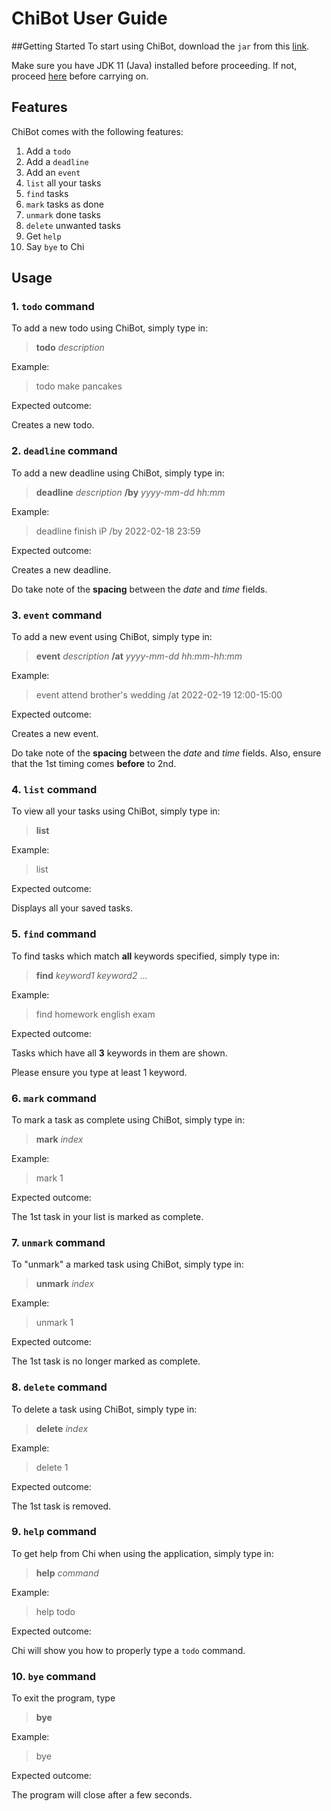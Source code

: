 # ChiBot User Guide
##Getting Started
To start using ChiBot, download the `jar` from this [link](https://github.com/WJunHong/ip).


Make sure you have JDK 11 (Java) installed before proceeding. If not, proceed 
[here](https://www.oracle.com/sg/java/technologies/javase/jdk11-archive-downloads.html)
before carrying on.


## Features 
ChiBot comes with the following features:
1. Add a `todo`
2. Add a `deadline`
3. Add an `event`
4. `list` all your tasks
5. `find` tasks
6. `mark` tasks as done
7. `unmark` done tasks
8. `delete` unwanted tasks
9. Get `help`
10. Say `bye` to Chi

## Usage

### 1. `todo` command

To add a new todo using ChiBot, simply type in:
>**todo** _description_

Example:
>todo make pancakes

Expected outcome:

Creates a new todo.

### 2. `deadline` command

To add a new deadline using ChiBot, simply type in:
>**deadline** _description_ **/by** _yyyy-mm-dd_ _hh:mm_

Example:
>deadline finish iP /by 2022-02-18 23:59

Expected outcome:

Creates a new deadline.


Do take note of the **spacing** between the _date_ and _time_ fields.

### 3. `event` command

To add a new event using ChiBot, simply type in:
>**event** _description_ **/at** _yyyy-mm-dd_ _hh:mm_-_hh:mm_

Example:
>event attend brother's wedding /at 2022-02-19 12:00-15:00

Expected outcome:

Creates a new event.


Do take note of the **spacing** between the _date_ and _time_ fields. Also, ensure that
the 1st timing comes **before** to 2nd.
### 4. `list` command

To view all your tasks using ChiBot, simply type in:
>**list**

Example:
>list

Expected outcome:

Displays all your saved tasks.

### 5. `find` command

To find tasks which match **all** keywords specified, simply type in:
>**find** _keyword1_ _keyword2_ ...

Example:
>find homework english exam

Expected outcome:

Tasks which have all **3** keywords in them are shown.


Please ensure you type at least 1 keyword.
### 6. `mark` command

To mark a task as complete using ChiBot, simply type in:
>**mark** _index_

Example:
>mark 1

Expected outcome:

The 1st task in your list is marked as complete.

### 7. `unmark` command

To "unmark" a marked task using ChiBot, simply type in:
>**unmark** _index_

Example:
>unmark 1

Expected outcome:

The 1st task is no longer marked as complete.

### 8. `delete` command

To delete a task using ChiBot, simply type in:
>**delete** _index_

Example:
>delete 1

Expected outcome:

The 1st task is removed.

### 9. `help` command

To get help from Chi when using the application, simply type in:
>**help** _command_

Example:
>help todo

Expected outcome:

Chi will show you how to properly type a `todo` command.

### 10. `bye` command

To exit the program, type
>**bye**

Example:
>bye

Expected outcome:

The program will close after a few seconds.


